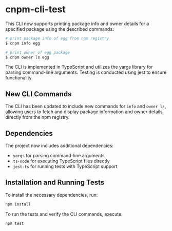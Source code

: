 # cnpm-cli-test

This CLI now supports printing package info and owner details for a specified package using the described commands:

```bash
# print package info of egg from npm registry
$ cnpm info egg

# print owner of egg package
$ cnpm owner ls egg
```

The CLI is implemented in TypeScript and utilizes the yargs library for parsing command-line arguments. Testing is conducted using jest to ensure functionality.

## New CLI Commands

The CLI has been updated to include new commands for `info` and `owner ls`, allowing users to fetch and display package information and owner details directly from the npm registry.

## Dependencies

The project now includes additional dependencies:
- `yargs` for parsing command-line arguments
- `ts-node` for executing TypeScript files directly
- `jest-ts` for running tests with TypeScript support

## Installation and Running Tests

To install the necessary dependencies, run:

```bash
npm install
```

To run the tests and verify the CLI commands, execute:

```bash
npm test
```
